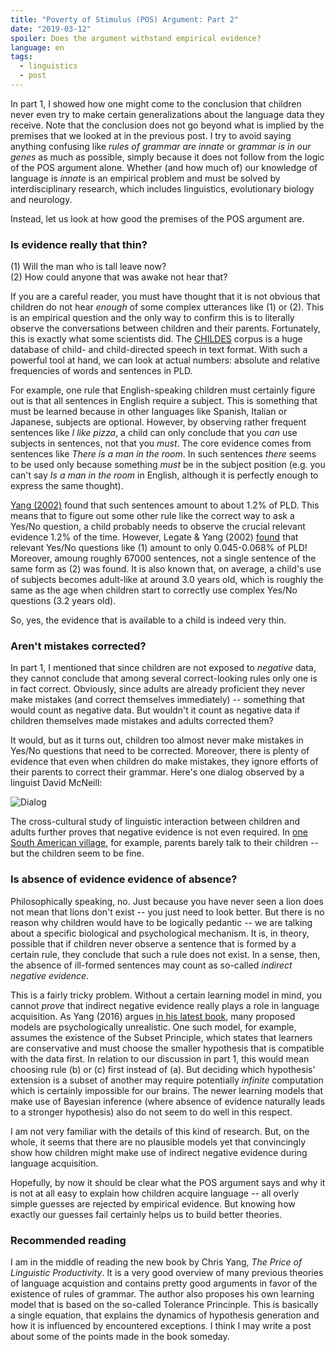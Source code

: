 ```yaml
---
title: "Poverty of Stimulus (POS) Argument: Part 2"
date: "2019-03-12"
spoiler: Does the argument withstand empirical evidence?
language: en
tags:
  - linguistics
  - post
---
```


In part 1, I showed how one might come to the conclusion that children never even try to make certain generalizations about the language data they receive. Note that the conclusion does not go beyond what is implied by the premises that we looked at in the previous post. I try to avoid saying anything confusing like _rules of grammar are innate_ or _grammar is in our genes_ as much as possible, simply because it does not follow from the logic of the POS argument alone. Whether (and how much of) our knowledge of language is _innate_ is an empirical problem and must be solved by interdisciplinary research, which includes linguistics, evolutionary biology and neurology.

Instead, let us look at how good the premises of the POS argument are.

### Is evidence really that thin?

(1) Will the man who is tall leave now?  
(2) How could anyone that was awake not hear that?

If you are a careful reader, you must have thought that it is not obvious that children do not hear _enough_ of some complex utterances like (1) or (2). This is an empirical question and the only way to confirm this is to literally observe the conversations between children and their parents. Fortunately, this is exactly what some scientists did. The [CHILDES](https://childes.talkbank.org/) corpus is a huge database of child- and child-directed speech in text format. With such a powerful tool at hand, we can look at actual numbers: absolute and relative frequencies of words and sentences in PLD.

For example, one rule that English-speaking children must certainly figure out is that all sentences in English require a subject. This is something that must be learned because in other languages like Spanish, Italian or Japanese, subjects are optional. However, by observing rather frequent sentences like _I like pizza_, a child can only conclude that you _can_ use subjects in sentences, not that you _must_. The core evidence comes from sentences like _There is a man in the room_. In such sentences _there_ seems to be used only because something _must_ be in the subject position (e.g. you can't say _Is a man in the room_ in English, although it is perfectly enough to express the same thought).

[Yang (2002)](https://dspace.mit.edu/bitstream/handle/1721.1/86586/48125267-MIT.pdf;sequence=2) found that such sentences amount to about 1.2% of PLD. This means that to figure out some other rule like the correct way to ask a Yes/No question, a child probably needs to observe the crucial relevant evidence 1.2% of the time. However, Legate & Yang (2002) [found](https://www.ling.upenn.edu/~ycharles/papers/tlr-final.pdf) that relevant Yes/No questions like (1) amount to only 0.045-0.068% of PLD! Moreover, amoung roughly 67000 sentences, not a single sentence of the same form as (2) was found. It is also known that, on average, a child's use of subjects becomes adult-like at around 3.0 years old, which is roughly the same as the age when children start to correctly use complex Yes/No questions (3.2 years old).

So, yes, the evidence that is available to a child is indeed very thin.

### Aren't mistakes corrected?

In part 1, I mentioned that since children are not exposed to _negative_ data, they cannot conclude that among several correct-looking rules only one is in fact correct. Obviously, since adults are already proficient they never make mistakes (and correct themselves immediately) -- something that would count as negative data. But wouldn't it count as negative data if children themselves made mistakes and adults corrected them?

It would, but as it turns out, children too almost never make mistakes in Yes/No questions that need to be corrected. Moreover, there is plenty of evidence that even when children do make mistakes, they ignore efforts of their parents to correct their grammar. Here's one dialog observed by a linguist David McNeill:

![Dialog](./dialog.png)

The cross-cultural study of linguistic interaction between children and adults further proves that negative evidence is not even required. In [one South American village](https://www.scientificamerican.com/article/parents-in-a-remote-amazon-village-barely-talk-to-their-babies-mdash-and-the-kids-are-fine/), for example, parents barely talk to their children -- but the children seem to be fine.

### Is absence of evidence evidence of absence?

Philosophically speaking, no. Just because you have never seen a lion does not mean that lions don't exist -- you just need to look better. But there is no reason why children would have to be logically pedantic -- we are talking about a specific biological and psychological mechanism. It is, in theory, possible that if children never observe a sentence that is formed by a certain rule, they conclude that such a rule does not exist. In a sense, then, the absence of ill-formed sentences may count as so-called _indirect negative evidence_.

This is a fairly tricky problem. Without a certain learning model in mind, you cannot _prove_ that indirect negative evidence really plays a role in language acquisition. As Yang (2016) argues [in his latest book](https://mitpress.mit.edu/books/price-linguistic-productivity), many proposed models are psychologically unrealistic. One such model, for example, assumes the existence of the Subset Principle, which states that learners are conservative and must choose the smaller hypothesis that is compatible with the data first. In relation to our discussion in part 1, this would mean choosing rule (b) or (c) first instead of (a). But deciding which hypothesis' extension is a subset of another may require potentially _infinite_ computation which is certainly impossible for our brains. The newer learning models that make use of Bayesian inference (where absence of evidence naturally leads to a stronger hypothesis) also do not seem to do well in this respect.

I am not very familiar with the details of this kind of research. But, on the whole, it seems that there are no plausible models yet that convincingly show how children might make use of indirect negative evidence during language acquisition.

Hopefully, by now it should be clear what the POS argument says and why it is not at all easy to explain how children acquire language -- all overly simple guesses are rejected by empirical evidence. But knowing how exactly our guesses fail
certainly helps us to build better theories.

### Recommended reading

I am in the middle of reading the new book by Chris Yang, _The Price of Linguistic Productivity_. It is a very good overview of many previous theories of language acquistion and contains pretty good arguments in favor of the existence of rules of grammar. The author also proposes his own learning model that is based on the so-called Tolerance Princinple. This is basically a single equation, that explains the dynamics of hypothesis generation and how it is influenced by encountered exceptions. I think I may write a post about some of the points made in the book someday.
